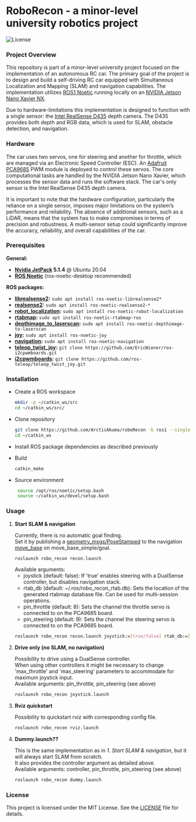 # RoboRecon - a minor-level university robotics project

![License](https://img.shields.io/badge/license-MIT-green)

### Project Overview
This repository is part of a minor-level university project focused on the implementation of an autonomous RC car. 
The primary goal of the project is to design and build a self-driving RC car equipped with Simultaneous Localization and Mapping (SLAM) and navigation capabilities. 
The implementation utilizes [ROS1 Noetic](http://wiki.ros.org/noetic) running locally on an [NVIDIA Jetson Nano Xavier NX](https://www.nvidia.com/de-de/autonomous-machines/embedded-systems/jetson-xavier-nx/).<p>

Due to hardware-limitations this implementation is designed to function with a single sensor: the [Intel RealSense D435](https://www.intelrealsense.com/depth-camera-d435/) depth camera. 
The D435 provides both depth and RGB data, which is used for SLAM, obstacle detection, and navigation. 

### Hardware
The car uses two servos, one for steering and another for throttle, which are managed via an Electronic Speed Controller (ESC).
An [Adafruit PCA9685](https://www.adafruit.com/product/815) PWM module is deployed to control these servos. 
The core computational tasks are handled by the NVIDIA Jetson Nano Xavier, which processes the sensor data and runs the software stack. 
The car's only sensor is the Intel RealSense D435 depth camera.<p>

It is important to note that the hardware configuration, particularly the reliance on a single sensor, imposes major limitations on the system’s performance and reliability. 
The absence of additional sensors, such as a LiDAR, means that the system has to make compromises in terms of precision and robustness. 
A multi-sensor setup could significantly improve the accuracy, reliability, and overall capabilities of the car.

### Prerequisites
**General:**
* **[Nvidia JetPack](https://developer.nvidia.com/embedded/learn/get-started-jetson-nano-devkit) 5.1.4** @ Ubuntu 20.04
* **[ROS Noetic](http://wiki.ros.org/noetic/Installation/Ubuntu)** (ros-noetic-desktop recommended)

**ROS packages:**
* **[librealsense2](https://github.com/IntelRealSense/librealsense):** ```sudo apt install ros-noetic-librealsense2*```
* **[realsense2](https://github.com/IntelRealSense/realsense-ros/tree/ros1-legacy):** ```sudo apt install ros-noetic-realsense2-*```
* **[robot_localization](http://wiki.ros.org/robot_localization):** ```sudo apt install ros-noetic-robot-localization```
* **[rtabmap](http://wiki.ros.org/rtabmap_ros):** ```sudo apt install ros-noetic-rtabmap-ros```
* **[depthimage_to_laserscan](http://wiki.ros.org/depthimage_to_laserscan):** ```sudo apt install ros-noetic-depthimage-to-laserscan```
* **[joy](http://wiki.ros.org/joy):** ```sudo apt install ros-noetic-joy```
* **[navigation](http://wiki.ros.org/navigation):** ```sudo apt install ros-noetic-navigation```
* **[teleop_twist_joy](https://github.com/EricWiener/ros-i2cpwmboards):** ```git clone https://github.com/EricWiener/ros-i2cpwmboards.git```
* **[i2cpwmboards](http://wiki.ros.org/teleop_twist_joy):** ```git clone https://github.com/ros-teleop/teleop_twist_joy.git```

### Installation
* Create a ROS workspace
   ```bash
   mkdir -p ~/catkin_ws/src
   cd ~/catkin_ws/src/
    ```
* Clone repository 
   ```bash
   git clone https://github.com/ArcticAkuma/roboRecon -b ros1 --singlebranch
   cd ~/catkin_ws
    ```
* Install ROS package dependencies as described previously

* Build
   ```bash
   catkin_make
    ```
* Source environment
   ```bash
    source /opt/ros/noetic/setup.bash
    source ~/catkin_ws/devel/setup.bash
    ```

### Usage
1. **Start SLAM & navigation**<p>
    Currently, there is no automatic goal finding.<br/> 
    Set it by publishing a [geometry_msgs/PoseStamped](https://docs.ros.org/en/api/geometry_msgs/html/msg/PoseStamped.html) to the navigation [move_base](http://wiki.ros.org/move_base#Action_Subscribed_Topics) on move_base_simple/goal.
   ```bash
   roslaunch robo_recon recon.launch
    ```
   Available arguments:
    * joystick (default: false): If 'true' enables steering with a DualSense controller, but disables navigation stack.
    * rtab_db (default: ~/.ros/robo_recon_rtab.db): Sets the location of the generated rtabmap database file. Can be used for multi-session operations.
    * pin_throttle (default: 8): Sets the channel the throttle servo is connected to on the PCA9685 board.
    * pin_steering (default: 9): Sets the channel the steering servo is connected to on the PCA9685 board.
    ```bash
    roslaunch robo_recon recon.launch joystick:=[true/false] rtab_db:=[path/to/rtabmap.db] pin_throttle:=[pin_throttle] pin_steering:=[pin_steering] 
    ```
2. **Drive only (no SLAM, no navigation)**<p>
    Possibility to drive using a DualSense controller.<br/> 
    When using other controllers it might be necessary to change 'max_throttle' and 'max_steering' parameters to accommodate for maximum joystick input.<br/>
    Available arguments: pin_throttle, pin_steering (see above)
   ```bash
   roslaunch robo_recon joystick.launch
    ```
3. **Rviz quickstart**<p>
    Possibility to quickstart rviz with corresponding config file.
   ```bash
   roslaunch robo_recon rviz.launch
    ```
4. **Dummy.launch??**<p>
    This is the same implementation as in _1. Start SLAM & navigation_, but it will always start SLAM from scratch.<br/>
    It also provides the controller argument as detailed above. <br/>
    Available arguments: controller, pin_throttle, pin_steering (see above)
   ```bash
   roslaunch robo_recon dummy.launch
    ```
   
### License
This project is licensed under the MIT License. See the [LICENSE](LICENSE) file for details.

